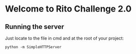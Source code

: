 # Welcome to Rito Challenge 2.0

## Running the server
Just locate to the file in cmd and at the root of your project: 
```
python -m SimpleHTTPServer
```